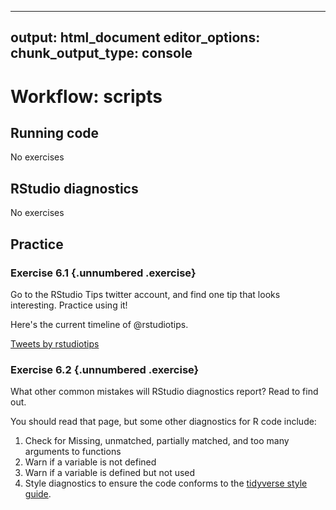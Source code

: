 
---
output: html_document
editor_options:
  chunk_output_type: console
---

# Workflow: scripts

## Running code

No exercises

## RStudio diagnostics

No exercises

## Practice

### Exercise <span class="exercise-number">6.1</span> {.unnumbered .exercise}

<div class="question">
Go to the RStudio Tips twitter account, <https://twitter.com/rstudiotips> and find one tip that looks interesting. Practice using it!
</div>

<div class="answer">

Here's the current timeline of \@rstudiotips.

<a class="twitter-timeline" href="https://twitter.com/rstudiotips?ref_src=twsrc%5Etfw">Tweets by rstudiotips</a> <script async src="https://platform.twitter.com/widgets.js" charset="utf-8"></script>

</div>

### Exercise <span class="exercise-number">6.2</span> {.unnumbered .exercise}

<div class="question">
What other common mistakes will RStudio diagnostics report?
Read <https://support.rstudio.com/hc/en-us/articles/205753617-Code-Diagnostics> to find out.
</div>

<div class="answer">

You should read that page, but some other diagnostics for R code include:

1.  Check for Missing, unmatched, partially matched, and too many arguments to functions
1.  Warn if a variable is not defined
1.  Warn if a variable is defined but not used
1.  Style diagnostics to ensure the code conforms to the [tidyverse style guide](http://adv-r.had.co.nz/Style.html).

</div>
